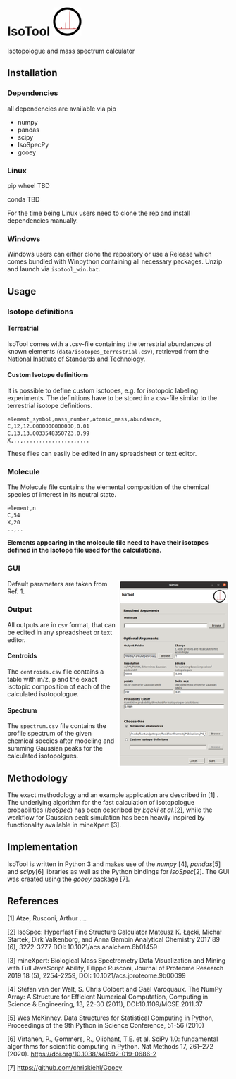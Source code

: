 # IsoTool ![](icon/program_icon.png?raw=True)
Isotopologue and mass spectrum calculator

## Installation
### Dependencies
all dependencies are available via pip
- numpy
- pandas
- scipy
- IsoSpecPy
- gooey

### Linux
pip wheel TBD

conda TBD

For the time being Linux users need to clone the rep and install dependencies manually.

### Windows
Windows users can either clone the repository or use a Release which comes bundled with Winpython
containing all necessary packages. Unzip and launch via `isotool_win.bat`.

## Usage
### Isotope definitions
#### Terrestrial
IsoTool comes with a .csv-file containing the terrestrial abundances of known elements 
(`data/isotopes_terrestrial.csv`), retrieved from the [National Institute of Standards
and Technology](https://physics.nist.gov/cgi-bin/Compositions/stand_alone.pl).

#### Custom Isotope definitions
It is possible to define custom isotopes, e.g. for isotopoic labeling experiments. The
definitions have to be stored in a csv-file similar to the terrestrial isotope definitions.

```csv
element_symbol,mass_number,atomic_mass,abundance,
C,12,12.0000000000000,0.01
C,13,13.0033548350723,0.99
X,..,................,....
```
These files can easily be edited in any spreadsheet or text editor.

### Molecule
The Molecule file contains the elemental composition of the chemical species of interest
in its neutral state.
```
element,n
C,54
X,20
..,..
```
**Elements appearing in the molecule file need to have their isotopes defined in the
Isotope file used for the calculations.**

### GUI
<img src="doc/isotool.png" width=50% align="right" />

Default parameters are taken from Ref. 1.

### Output
All outputs are in `csv` format, that can be edited in any spreadsheet or text editor.

#### Centroids
The `centroids.csv` file contains a table with m/z, p and the exact isotopic composition of each
of the calculated isotopologue.

#### Spectrum
The `spectrum.csv` file contains the profile spectrum of the given chemical species after modeling 
and summing Gaussian peaks for the calculated isotopolgues.

## Methodology
The exact methodology and an example application are described in [1] . The underlying algorithm for
the fast calculation of isotopologue probabilities (*IsoSpec*) has been described by *Łącki et al.*[2], while the
workflow for Gaussian peak simulation has been heavily inspired by functionality available in
mineXpert [3]. 

## Implementation
IsoTool is written in Python 3 and makes use of the *numpy* [4], *pandas*[5] and *scipy*[6] libraries as well as the Python bindings for *IsoSpec*[2]. The GUI was created using the *gooey* package [7].

## References
[1] Atze, Rusconi, Arthur ....

[2] IsoSpec: Hyperfast Fine Structure Calculator Mateusz K. Łącki, Michał Startek, Dirk Valkenborg, and Anna Gambin Analytical Chemistry 2017 89 (6), 3272-3277 DOI: 10.1021/acs.analchem.6b01459

[3] mineXpert: Biological Mass Spectrometry Data Visualization and Mining with Full JavaScript Ability, Filippo Rusconi, Journal of Proteome Research 2019 18 (5), 2254-2259, DOI: 10.1021/acs.jproteome.9b00099

[4] Stéfan van der Walt, S. Chris Colbert and Gaël Varoquaux. The NumPy Array: A Structure for Efficient Numerical Computation, Computing in Science & Engineering, 13, 22-30 (2011), DOI:10.1109/MCSE.2011.37 

[5] Wes McKinney. Data Structures for Statistical Computing in Python, Proceedings of the 9th Python in Science Conference, 51-56 (2010) 

[6] Virtanen, P., Gommers, R., Oliphant, T.E. et al. SciPy 1.0: fundamental algorithms for scientific computing in Python. Nat Methods 17, 261–272 (2020). https://doi.org/10.1038/s41592-019-0686-2

[7] https://github.com/chriskiehl/Gooey
